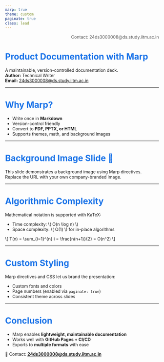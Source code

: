 ```yaml
---
marp: true
theme: custom
paginate: true
class: lead
---
```


<!-- _theme.scss -->
<style>
section {
  font-family: "Segoe UI", sans-serif;
}
h1, h2, h3 {
  color: #1a73e8;
}
footer {
  font-size: 14px;
  text-align: right;
  color: #555;
}
</style>

<!-- Global footer with email -->
<footer>Contact: 24ds3000008@ds.study.iitm.ac.in</footer>

# Product Documentation with Marp

A maintainable, version-controlled documentation deck.  
**Author:** Technical Writer  
**Email:** 24ds3000008@ds.study.iitm.ac.in

---

# Why Marp?

- Write once in **Markdown**
- Version-control friendly
- Convert to **PDF, PPTX, or HTML**
- Supports themes, math, and background images

---

<!-- _backgroundImage: url('https://picsum.photos/1200/700') -->
<!-- _backgroundSize: cover -->
# Background Image Slide 🌄

This slide demonstrates a background image using Marp directives.  
Replace the URL with your own company-branded image.

---

# Algorithmic Complexity

Mathematical notation is supported with KaTeX:

- Time complexity: \\( O(n \\log n) \\)  
- Space complexity: \\( O(1) \\) for in-place algorithms

\\[
T(n) = \\sum_{i=1}^{n} i = \\frac{n(n+1)}{2} = O(n^2)
\\]

---

# Custom Styling

Marp directives and CSS let us brand the presentation:

- Custom fonts and colors
- Page numbers (enabled via `paginate: true`)
- Consistent theme across slides

---

# Conclusion

- Marp enables **lightweight, maintainable documentation**  
- Works well with **GitHub Pages + CI/CD**  
- Exports to **multiple formats** with ease  

📧 Contact: **24ds3000008@ds.study.iitm.ac.in**
